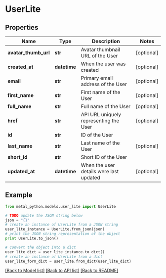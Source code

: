 # UserLite


## Properties
Name | Type | Description | Notes
------------ | ------------- | ------------- | -------------
**avatar_thumb_url** | **str** | Avatar thumbnail URL of the User | [optional] 
**created_at** | **datetime** | When the user was created | [optional] 
**email** | **str** | Primary email address of the User | [optional] 
**first_name** | **str** | First name of the User | [optional] 
**full_name** | **str** | Full name of the User | [optional] 
**href** | **str** | API URL uniquely representing the User | [optional] 
**id** | **str** | ID of the User | 
**last_name** | **str** | Last name of the User | [optional] 
**short_id** | **str** | Short ID of the User | 
**updated_at** | **datetime** | When the user details were last updated | [optional] 

## Example

```python
from metal_python.models.user_lite import UserLite

# TODO update the JSON string below
json = "{}"
# create an instance of UserLite from a JSON string
user_lite_instance = UserLite.from_json(json)
# print the JSON string representation of the object
print UserLite.to_json()

# convert the object into a dict
user_lite_dict = user_lite_instance.to_dict()
# create an instance of UserLite from a dict
user_lite_form_dict = user_lite.from_dict(user_lite_dict)
```
[[Back to Model list]](../README.md#documentation-for-models) [[Back to API list]](../README.md#documentation-for-api-endpoints) [[Back to README]](../README.md)


